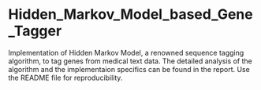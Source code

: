 # Hidden_Markov_Model_based_Gene_Tagger
 
Implementation of Hidden Markov Model, a renowned sequence tagging algorithm, to tag genes from medical text data. The detailed analysis of the algorithm and the implementaion specifics can be found in the report. Use the README file for reproducibility.
